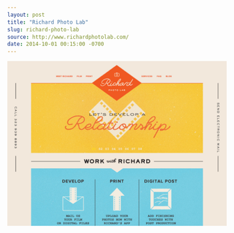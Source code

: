 ```yaml
---
layout: post
title: "Richard Photo Lab"
slug: richard-photo-lab
source: http://www.richardphotolab.com/
date: 2014-10-01 00:15:00 -0700
---
```


<img src="/screenshots/richard-photo-lab.jpg">
